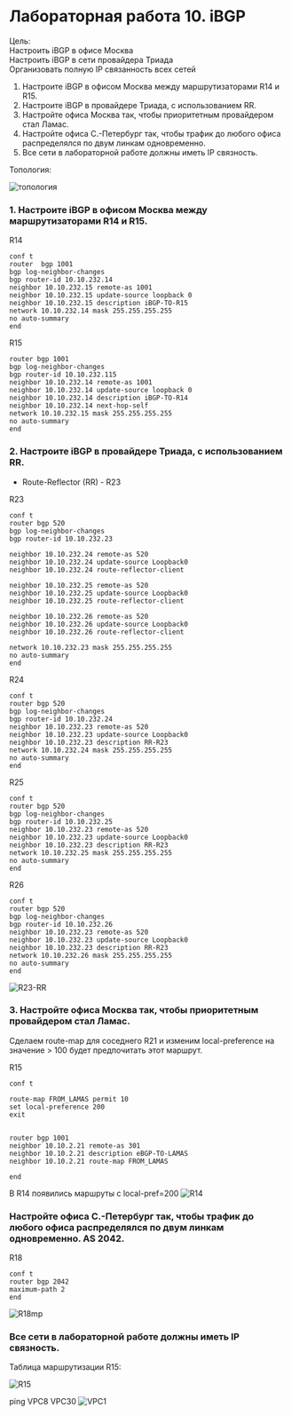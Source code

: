 
 # Лабораторная работа 10. iBGP

 Цель:<br/>
Настроить iBGP в офисе Москва<br/>
Настроить iBGP в сети провайдера Триада<br/>
Организовать полную IP связанность всех сетей<br/>


1. Настроите iBGP в офисом Москва между маршрутизаторами R14 и R15.<br/>
2. Настроите iBGP в провайдере Триада, с использованием RR.<br/>
3. Настройте офиса Москва так, чтобы приоритетным провайдером стал Ламас.<br/>
4. Настройте офиса С.-Петербург так, чтобы трафик до любого офиса распределялся по двум линкам одновременно.<br/>
5. Все сети в лабораторной работе должны иметь IP связность.<br/>

Топология:

![топология](scrn/Топология.png)


### 1. Настроите iBGP в офисом Москва между маршрутизаторами R14 и R15.

R14
```
conf t
router  bgp 1001
bgp log-neighbor-changes
bgp router-id 10.10.232.14
neighbor 10.10.232.15 remote-as 1001
neighbor 10.10.232.15 update-source loopback 0
neighbor 10.10.232.15 description iBGP-TO-R15
network 10.10.232.14 mask 255.255.255.255
no auto-summary
end
```

R15
```
router bgp 1001
bgp log-neighbor-changes
bgp router-id 10.10.232.115
neighbor 10.10.232.14 remote-as 1001
neighbor 10.10.232.14 update-source loopback 0
neighbor 10.10.232.14 description iBGP-TO-R14
neighbor 10.10.232.14 next-hop-self
network 10.10.232.15 mask 255.255.255.255
no auto-summary
end
```

### 2. Настроите iBGP в провайдере Триада, с использованием RR.

- Route-Reflector (RR) - R23


R23

```
conf t
router bgp 520
bgp log-neighbor-changes
bgp router-id 10.10.232.23

neighbor 10.10.232.24 remote-as 520
neighbor 10.10.232.24 update-source Loopback0
neighbor 10.10.232.24 route-reflector-client

neighbor 10.10.232.25 remote-as 520
neighbor 10.10.232.25 update-source Loopback0
neighbor 10.10.232.25 route-reflector-client

neighbor 10.10.232.26 remote-as 520
neighbor 10.10.232.26 update-source Loopback0
neighbor 10.10.232.26 route-reflector-client

network 10.10.232.23 mask 255.255.255.255
no auto-summary
end
```

R24
```
conf t
router bgp 520
bgp log-neighbor-changes
bgp router-id 10.10.232.24
neighbor 10.10.232.23 remote-as 520
neighbor 10.10.232.23 update-source Loopback0
neighbor 10.10.232.23 description RR-R23
network 10.10.232.24 mask 255.255.255.255
no auto-summary
end
```

R25
```
conf t
router bgp 520
bgp log-neighbor-changes
bgp router-id 10.10.232.25
neighbor 10.10.232.23 remote-as 520
neighbor 10.10.232.23 update-source Loopback0
neighbor 10.10.232.23 description RR-R23
network 10.10.232.25 mask 255.255.255.255
no auto-summary
end
```

R26
```
conf t
router bgp 520
bgp log-neighbor-changes
bgp router-id 10.10.232.26
neighbor 10.10.232.23 remote-as 520
neighbor 10.10.232.23 update-source Loopback0
neighbor 10.10.232.23 description RR-R23
network 10.10.232.26 mask 255.255.255.255
no auto-summary
end
```

![R23-RR](scrn/R23-RR.png)


### 3. Настройте офиса Москва так, чтобы приоритетным провайдером стал Ламас.

Сделаем route-map для соседнего R21 и изменим local-preference на значение > 100 будет предпочитать этот маршрут.

R15
```
conf t

route-map FROM_LAMAS permit 10
set local-preference 200
exit


router bgp 1001
neighbor 10.10.2.21 remote-as 301
neighbor 10.10.2.21 description eBGP-TO-LAMAS
neighbor 10.10.2.21 route-map FROM_LAMAS 

end

```

В R14 появились маршруты с local-pref=200
![R14](scrn/R14LP.png)



### Настройте офиса С.-Петербург так, чтобы трафик до любого офиса распределялся по двум линкам одновременно. AS 2042.

R18

```
conf t
router bgp 2042
maximum-path 2
end
```

![R18mp](scrn/R18path2.png)

### Все сети в лабораторной работе должны иметь IP связность.

Таблица маршрутизации R15:

![R15](scrn/R15.png)

ping VPC8 VPC30
![VPC1](scrn/VPC1-VPC8-VPC30.png)